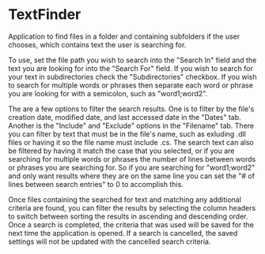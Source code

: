# TextFinder

Application to find files in a folder and containing subfolders if the user chooses, which contains text the user is searching for. 

To use, set the file path you wish to search into the "Search In" field and the text you are looking for into the "Search For" field. If 
you wish to search for your text in subdirectories check the "Subdirectories" checkbox. If you wish to search for multiple words or phrases then separate each word or phrase you are looking for with a semicolon, such as "word1;word2".

The are a few options to filter the search results. One is to filter by the file's creation date, modified date, and last accessed date in 
the "Dates" tab. Another is the "Include" and "Exclude" options in the "Filename" tab. There you can filter by text that must be in the
file's name, such as exluding .dll files or having it so the file name must include .cs. The search text can also be filtered by having
it match the case that you selected, or if you are searching for multiple words or phrases the number of lines between words or phrases
you are searching for. So if you are searching for "word1;word2" and only want results where they are on the same line you can set the
"# of lines between search entries" to 0 to accomplish this.

Once files containing the searched for text and matching any additional criteria are found, you can filter the results by selecting the column headers to switch between sorting the results in ascending and descending order. Once a search is completed, the criteria that was used will be saved for the next time the application is opened. If a search is cancelled, the saved settings will not be updated with the cancelled search criteria.
